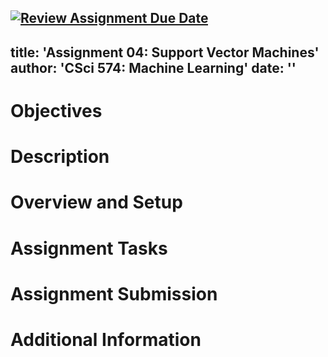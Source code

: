 [![Review Assignment Due Date](https://classroom.github.com/assets/deadline-readme-button-22041afd0340ce965d47ae6ef1cefeee28c7c493a6346c4f15d667ab976d596c.svg)](https://classroom.github.com/a/5d9wO06P)
---
title: 'Assignment 04: Support Vector Machines'
author: 'CSci 574: Machine Learning'
date: ''
---

# Objectives

# Description

# Overview and Setup

# Assignment Tasks

# Assignment Submission

# Additional Information

